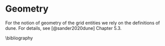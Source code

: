# Geometry

For the notion of geometry of the grid entities we rely on the definitions of dune. For details, see
[@sander2020dune] Chapter 5.3.

\bibliography